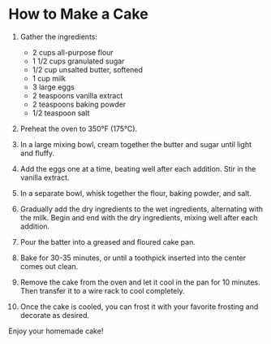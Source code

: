 # How to Make a Cake

1. Gather the ingredients:
    - 2 cups all-purpose flour
    - 1 1/2 cups granulated sugar
    - 1/2 cup unsalted butter, softened
    - 1 cup milk
    - 3 large eggs
    - 2 teaspoons vanilla extract
    - 2 teaspoons baking powder
    - 1/2 teaspoon salt

2. Preheat the oven to 350°F (175°C).

3. In a large mixing bowl, cream together the butter and sugar until light and fluffy.

4. Add the eggs one at a time, beating well after each addition. Stir in the vanilla extract.

5. In a separate bowl, whisk together the flour, baking powder, and salt.

6. Gradually add the dry ingredients to the wet ingredients, alternating with the milk. Begin and end with the dry ingredients, mixing well after each addition.

7. Pour the batter into a greased and floured cake pan.

8. Bake for 30-35 minutes, or until a toothpick inserted into the center comes out clean.

9. Remove the cake from the oven and let it cool in the pan for 10 minutes. Then transfer it to a wire rack to cool completely.

10. Once the cake is cooled, you can frost it with your favorite frosting and decorate as desired.

Enjoy your homemade cake!